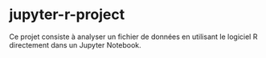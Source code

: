 # jupyter-r-project
Ce projet consiste à analyser un fichier de données en utilisant le logiciel R directement dans un Jupyter Notebook.
